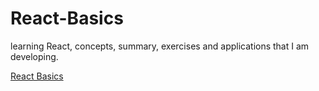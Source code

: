 # React-Basics
learning React, concepts, summary, exercises and applications that I am developing.

<a href="https://docs.google.com/document/d/1EF5P5WPuW1YnU8R76sF6-XK_Jc4ou90O7IOyJrVLkc4/edit?usp=sharing">React Basics</a>
